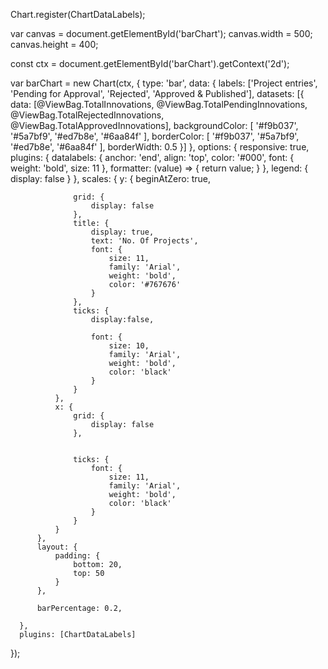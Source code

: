   Chart.register(ChartDataLabels);

  var canvas = document.getElementById('barChart');
  canvas.width = 500;
  canvas.height = 400;

  const ctx = document.getElementById('barChart').getContext('2d');

  var barChart = new Chart(ctx, {
      type: 'bar',
      data: {
          labels: ['Project entries', 'Pending for Approval', 'Rejected', 'Approved & Published'],
          datasets: [{
              data: [@ViewBag.TotalInnovations, @ViewBag.TotalPendingInnovations, @ViewBag.TotalRejectedInnovations, @ViewBag.TotalApprovedInnovations],
              backgroundColor: [
                  '#f9b037',
                  '#5a7bf9',
                  '#ed7b8e',
                  '#6aa84f'
              ],
              borderColor: [
                  '#f9b037',
                  '#5a7bf9',
                  '#ed7b8e',
                  '#6aa84f'
              ],
              borderWidth: 0.5
          }]
      },
      options: {
          responsive: true,
          plugins: {
              datalabels: {
                  anchor: 'end',
                  align: 'top',
                  color: '#000',
                  font: {
                      weight: 'bold',
                      size: 11
                  },
                  formatter: (value) => {
                      return value;
                  }
              },
              legend: {
                  display: false
              }
          },
          scales: {
              y: {
                  beginAtZero: true,
                  
                  
                  grid: {
                      display: false 
                  },
                  title: {
                      display: true,
                      text: 'No. Of Projects',
                      font: {
                          size: 11,
                          family: 'Arial',
                          weight: 'bold',
                          color: '#767676'
                      }
                  },
                  ticks: {
                      display:false,
                      
                      font: {
                          size: 10,
                          family: 'Arial',
                          weight: 'bold',
                          color: 'black'
                      }
                  }
              },
              x: {
                  grid: {
                      display: false 
                  },
                  
                  
                  ticks: {
                      font: {
                          size: 11,
                          family: 'Arial',
                          weight: 'bold',
                          color: 'black'
                      }
                  }
              }
          },
          layout: {
              padding: {
                  bottom: 20,
                  top: 50
              }
          },
              
          barPercentage: 0.2,
         
      },
      plugins: [ChartDataLabels]
  });
